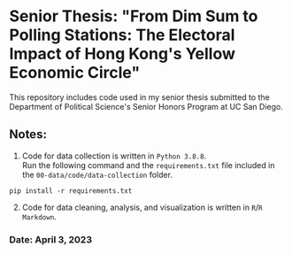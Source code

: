 # Senior Thesis: "From Dim Sum to Polling Stations: The Electoral Impact of Hong Kong's Yellow Economic Circle"
This repository includes code used in my senior thesis submitted to the Department of Political Science's Senior Honors Program at UC San Diego.


## Notes:
1. Code for data collection is written in `Python 3.8.8`.   
Run the following command and the `requirements.txt` file included in the `00-data/code/data-collection` folder.
<pre><code>pip install -r requirements.txt</code></pre>

2. Code for data cleaning, analysis, and visualization is written in `R`/`R Markdown`.

### Date: April 3, 2023
